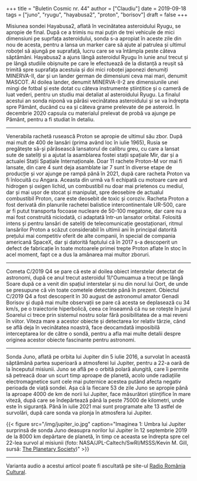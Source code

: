 +++
title = "Buletin Cosmic nr. 44"
author = ["Claudiu"]
date = 2019-09-18
tags = ["juno", "ryugu", "hayabusa2", "proton", "borisov"]
draft = false
+++

Misiunea sondei Hayabusa2, aflată în vecinătatea asteroidului Ryugu, se apropie de final. După ce a trimis nu mai puțin de trei vehicule de mici dimensiuni pe suprfața asteroidului, sonda s-a apropiat în aceste zile din nou de acesta, pentru a lansa un marker care să ajute al patrulea și ultimul roboțel să ajungă pe suprafață, lucru care se va întâmpla peste câteva săptămâni. Hayabusa2 a ajuns lângă asteroidul Ryugu în iunie anul trecut și pe lângă studiile obișnuite pe care le efectuează de la distanță a reușit să trimită spre suprafața acestuia și doi mici roboței japonezi denumiți MINERVA-II, dar și un lander german de dimensiuni ceva mai mari, denumit MASCOT. Al doilea lander, denumit MINERVA-II-2 are dimensiunile unei mingi de fotbal și este dotat cu câteva instrumente științitice și o cameră de luat vederi, pentru un studiu mai detaliat al asteroidului Ryugu. La finalul acestui an sonda niponă va părăsi vecinătatea asteroidului și se va îndrepta spre Pământ, ducând cu ea și câteva grame prelevate de pe asteroid. În decembrie 2020 capsula cu materialul prelevat de probă va ajunge pe Pământ, pentru a fi studiat în detaliu.

---

Venerabila rachetă rusească Proton se apropie de ultimul său zbor. După mai mult de 400 de lansări (prima având loc în  iulie 1965), Rusia se pregătește să-și părăsească lansatorul de calibru greu, cu care a lansat sute de sateliți și a ajutat la asamblarea fostei stații spațiale Mir, dar și a actualei Stații Spațiale Internaționale. Doar 11 rachete Proton-M vor mai fi lansate, din care 4 sunt deja asamblate iar 7 sunt în diverse etape de producție și vor ajunge pe rampă până în 2021, după care racheta Proton va fi înlocuită cu Angara. Aceasta din urmă va fi echipată cu motoare care ard hidrogen și oxigen lichid, un combustibil nu doar mai prietenos cu mediul, dar și mai ușor de stocat și manipulat, spre deosebire de actualul combustibil Proton, care este deosebit de toxic și coroziv. Racheta Proton a fost derivată din planurile rachetei balistice intercontinentale UR-500, care ar fi putut transporta focoase nucleare de 50-100 megatone, dar care nu a mai fost construită niciodată, ci adaptată într-un lansator orbital. Folosită intens și pentru lansări de sateliți de telecomunicație geostaționari, ritmul lansărilor Proton a scăzut considerabil în ultimii ani în principal datorită prețului mai competitiv oferit de alte companii, în special de compania americană SpaceX, dar și datorită faptului că în 2017 s-a descoperit un defect de fabricație în toate motoarele primei trepte Proton aflate în stoc în acel moment, fapt ce a dus la amânarea mai multor zboruri.

---

Cometa C/2019 Q4 se pare că este al doilea obiect interstelar detectat de astronomi, după ce anul trecut asteroidul 1I/ʻOumuamua a trecut pe lângă Soare după ce a venit din spațiul interstelar și nu din norul lui Oort, de unde se presupune că vin toate cometele detectate până în prezent. Obiectul C/2019 Q4 a fost descoperit în 30 august de astronomul amator Genadi Borisov și după mai multe observații se pare că acesta se deplasează cu 34 km/s, pe o traiectorie hiperbolică, ceea ce înseamnă că nu se rotește în jurul Soarelui ci trece prin sistemul nostru solar fără posibilitatea de a mai reveni în viitor. Viteza mare a acestor obiecte și detectarea lor relativ târzie, când se află deja în vecinătatea noastră, face deocamdată imposibilă interceptarea lor de către o sondă, pentru a afla mai multe detalii despre originea acestor obiecte fascinante pentru astronomi.

---

Sonda Juno, aflată pe orbita lui Jupiter din 5 iulie 2016, a survolat în această săptămână partea superioară a atmosferei lui Jupiter, pentru a 22-a oară de la începutul misiunii. Juno se află pe o orbită polară alungită, care îi permite să petreacă doar un scurt timp aproape de planetă, acolo unde radiațiile electromagnetice sunt cele mai puternice acestea putând afecta negativ perioada de viață sondei. Așa că la fiecare 53 de zile Juno se apropie până la aproape 4000 de km de norii lui Jupiter, face măsurători științifice în mare viteză, după care se îndepărtează până la peste 75000 de kilometri, unde este în siguranță. Până în iulie 2021 mai sunt programate alte 13 astfel de survolări, după care sonda va plonja în atmosfera lui Jupiter.

{{< figure src="/img/jupiter_io.jpg" caption="Imaginea 1: Umbra lui Jupiter surprinsă de sonda Juno deasupra norilor lui Jupiter în 12 septembrie 2019 de la 8000 km depărtare de planetă, în timp ce aceasta se îndrepta spre cel 22-lea survol al misiunii (foto: NASA/JPL-Caltech/SwRI/MSSS/Kevin M. Gill, sursă: [The Planetary Society](http://www.planetary.org/multimedia/space-images/jupiter/ios-shadow-on-jupiter-during.html))" >}}

---

Varianta audio a acestui articol poate fi ascultată pe site-ul [Radio România Cultural](https://radioromaniacultural.ro/buletin-cosmic-34/).